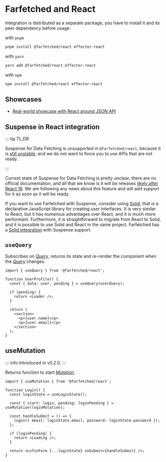 # Farfetched and React

Integration is distributed as a separate package, you have to install it and its peer dependency before usage:

with `pnpm`

```sh
pnpm install @farfetched/react effector-react
```

with `yarn`

```sh
yarn add @farfetched/react effector-react
```

with `npm`

```sh
npm install @farfetched/react effector-react
```

## Showcases

- [Real-world showcase with React around JSON API](https://github.com/igorkamyshev/farfetched/tree/master/apps/showcase/react-real-world-pokemons/)

## Suspense in React integration

::: tip TL;DR

Suspense for Data Fetching is unsupported in `@farfetched/react`, because it is [still unstable](https://github.com/facebook/react/issues/13206), and we do not want to force you to use APIs that are not ready.

:::

Current state of Suspense for Data Fetching is pretty unclear, there are no official documentation, and all that we know is it will be releases [likely after React 18](https://github.com/reactwg/react-18/discussions/47#discussioncomment-847004). We are following any news about this feature and will add support for it as soon as it will be ready.

If you want to use Farfetched with Suspense, consider using [Solid](https://www.solidjs.com), that is a declarative JavaScript library for creating user interfaces. It is very similar to React, but it has numerous advantages over React, and it is much more performant. Furthermore, it is straightforward to migrate from React to Solid, and it is possible to use Solid and React in the same project. Farfetched has a [Solid integration](/api/ui/solid) with Suspense support.

## `useQuery`

Subscribes on [_Query_](/api/primitives/query), returns its state and re-render the component when the [_Query_](/api/primitives/query) changes.

```tsx
import { useQuery } from '@farfetched/react';

function UserProfile() {
  const { data: user, pending } = useQuery(userQuery);

  if (pending) {
    return <Loader />;
  }

  return (
    <section>
      <p>{user.name}</p>
      <p>{user.email}</p>
    </section>
  );
}
```

## useMutation

::: info
Introduced in v0.2.0.
:::

Returns function to start [_Mutation_](/api/primitives/mutation).

```tsx
import { useMutation } from '@farfetched/react';

function Login() {
  const loginState = useLoginState();

  const { start: login, pending: loginPending } = useMutation(loginMutation);

  const handleSubmit = () => {
    login({ email: loginState.email, password: loginState.password });
  };

  if (loginPending) {
    return <Loading />;
  }

  return <LofinForm {...loginState} onSubmit={handleSubmit} />;
}
```

